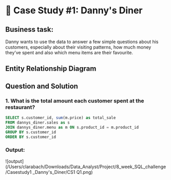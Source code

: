 # 🍜 Case Study #1: Danny's Diner

## Business task: 
Danny wants to use the data to answer a few simple questions about his customers, especially about their visiting patterns, how much money they’ve spent and also which menu items are their favourite.

## Entity Relationship Diagram

## Question and Solution
### 1. What is the total amount each customer spent at the restaurant?
~~~~sql
SELECT s.customer_id, sum(m.price) as total_sale
FROM dannys_diner.sales as s
JOIN dannys_diner.menu as m ON s.product_id = m.product_id
GROUP BY s.customer_id
ORDER BY s.customer_id
~~~~
### Output:
![output](/Users/clarabach/Downloads/Data_Analyst/Project/8_week_SQL_challenge/Casestudy1 _Danny's_Diner/CS1 Q1.png)
